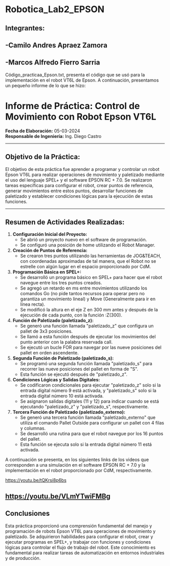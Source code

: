 # Robotica_Lab2_EPSON
## Integrantes: 
## -Camilo Andres Apraez Zamora
## -Marcos Alfredo Fierro Sarria

Código_practicaa_Epson.txt, presenta el código que se usó para la implementación en el robot VT6L de Epson. A continuación, presentamos un pequeño informe de lo que se hizo:

# Informe de Práctica: Control de Movimiento con Robot Epson VT6L
**Fecha de Elaboración:** 05-03-2024  
**Responsable de Ingeniería:** Ing. Diego Castro  

---

## Objetivo de la Práctica:

El objetivo de esta práctica fue aprender a programar y controlar un robot Epson VT6L para realizar operaciones de movimiento y paletizado mediante el uso del lenguaje SPEL+ y el software EPSON RC + 7.0. Se realizaron tareas específicas para configurar el robot, crear puntos de referencia, generar movimientos entre estos puntos, desarrollar funciones de paletizado y establecer condiciones lógicas para la ejecución de estas funciones.

---

## Resumen de Actividades Realizadas:
1. **Configuración Inicial del Proyecto:**
   - Se abrió un proyecto nuevo en el software de programación.
   - Se configuró una posición de home utilizando el Robot Manager.
2. **Creación de Puntos de Referencia:**
   - Se crearon tres puntos utilizando las herramientas de JOG&TEACH, con coordenadas aproximadas de tal manera, que el Robot no se estrelle con algún lugar en el espacio proporcionado por CdM.
3. **Programación Básica en SPEL+:**
   - Se desarrolló un programa básico en SPEL+ para hacer que el robot navegue entre los tres puntos creados.
   - Se agregó un retardo en ms entre movimientos utilizando los comandos Go (no pide tantos recursos para operar pero no garantiza un movimiento lineal) y Move (Generalmente para ir en línea recta).
   - Se modificó la altura en el eje Z en 300 mm antes y después de la ejecución de cada punto, con la función :Z(300).
4. **Función de Paletizado (paletizado_z):**
   - Se generó una función llamada "paletizado_z" que configura un pallet de 3x3 posiciones.
   - Se llamó a esta función después de ejecutar los movimientos del punto anterior con la palabra reservada call.
   - Se ejecutó un bucle FOR para navegar por las nueve posiciones del pallet en orden ascendente.
5. **Segunda Función de Paletizado (paletizado_s):**
   - Se programó una segunda función llamada "paletizado_s" para recorrer las nueve posiciones del pallet en forma de "S".
   - Esta función se ejecutó después de "paletizado_z".
6. **Condiciones Lógicas y Salidas Digitales:**
   - Se codificaron condicionales para ejecutar "paletizado_z" solo si la entrada digital número 9 está activada, y "paletizado_s" solo si la entrada digital número 10 está activada.
   - Se asignaron salidas digitales (11 y 12) para indicar cuando se está ejecutando "paletizado_z" y "paletizado_s", respectivamente.
7. **Tercera Función de Paletizado (paletizado_externo):**
   - Se generó una tercera función llamada "paletizado_externo" que utiliza el comando Pallet Outside para configurar un pallet con 4 filas y columnas.
   - Se desarrolló una rutina para que el robot navegue por los 16 puntos del pallet.
   - Esta función se ejecuta solo si la entrada digital número 11 está activada.

A continuación se presenta, en los siguientes links de los videos que corresponden a una simulación en el software EPSON RC + 7.0 y la implementación en el robot proporcionado por CdM, respectivamente.

https://youtu.be/tQKrsi8p6bs  

https://youtu.be/VLmYTwiFMBg
---


## Conclusiones

Esta práctica proporcionó una comprensión fundamental del manejo y programación de robots Epson VT6L para operaciones de movimiento y paletizado. Se adquirieron habilidades para configurar el robot, crear y ejecutar programas en SPEL+, y trabajar con funciones y condiciones lógicas para controlar el flujo de trabajo del robot. Este conocimiento es fundamental para realizar tareas de automatización en entornos industriales y de producción.

